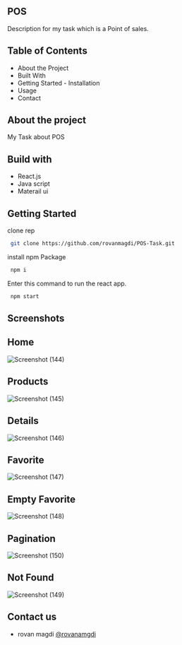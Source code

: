 ## POS
Description for my task which is a Point of sales.

## Table of Contents
 
  - About the Project
  - Built With
  - Getting Started
        - Installation
  - Usage
  - Contact
## About the project

My Task about POS 

## Build with 


- React.js
- Java script
- Materail ui


## Getting Started

clone rep
```bash
 git clone https://github.com/rovanmagdi/POS-Task.git
```

install npm Package
```bash
 npm i
```

Enter this command to run the react app.
```bash
 npm start
```

    
## Screenshots



## Home
![Screenshot (144)](https://github.com/rovanmagdi/POS-Task/assets/64366119/7f21360d-4cab-4f18-aa2e-ff9fa9c3bb9b)


## Products
![Screenshot (145)](https://github.com/rovanmagdi/POS-Task/assets/64366119/973a23a4-e773-4cef-a58c-b2c3510637a5)


## Details
![Screenshot (146)](https://github.com/rovanmagdi/POS-Task/assets/64366119/ac55a640-ff7c-4492-ac20-edf7cb016b29)


## Favorite
![Screenshot (147)](https://github.com/rovanmagdi/POS-Task/assets/64366119/6801cab2-8eb9-4490-9eff-5dd1a1e5c3ef)


## Empty Favorite

![Screenshot (148)](https://github.com/rovanmagdi/POS-Task/assets/64366119/71854c47-09e2-4c2d-b7d2-22762277c99b)

## Pagination
![Screenshot (150)](https://github.com/rovanmagdi/POS-Task/assets/64366119/545a6459-58a3-4903-ab6b-0974f00f3600)

## Not Found
![Screenshot (149)](https://github.com/rovanmagdi/POS-Task/assets/64366119/25cc8ade-8d4e-4d02-9811-610d94feb855)


## Contact us

- rovan magdi [@rovanamgdi](rovanmagdi@gmail.com)


